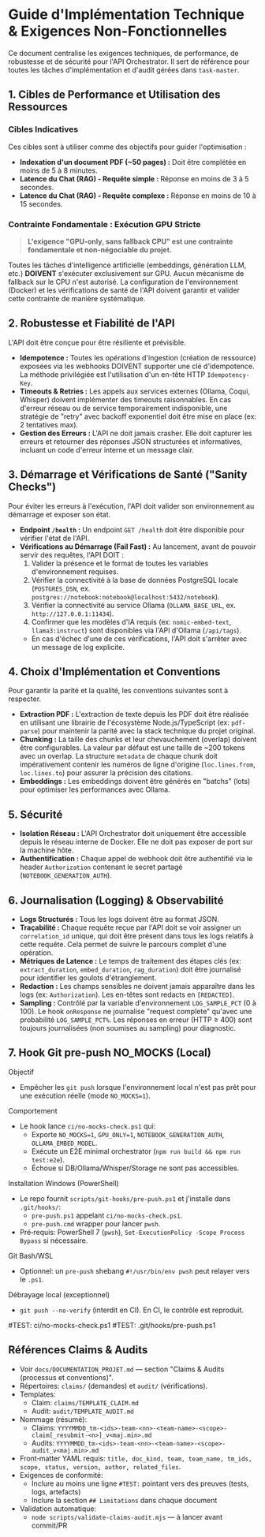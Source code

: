 # Guide d'Implémentation Technique & Exigences Non-Fonctionnelles

Ce document centralise les exigences techniques, de performance, de robustesse et de sécurité pour l'API Orchestrator. Il sert de référence pour toutes les tâches d'implémentation et d'audit gérées dans `task-master`.

## 1. Cibles de Performance et Utilisation des Ressources

### Cibles Indicatives

Ces cibles sont à utiliser comme des objectifs pour guider l'optimisation :

- **Indexation d'un document PDF (~50 pages) :** Doit être complétée en moins de 5 à 8 minutes.
- **Latence du Chat (RAG) - Requête simple :** Réponse en moins de 3 à 5 secondes.
- **Latence du Chat (RAG) - Requête complexe :** Réponse en moins de 10 à 15 secondes.

### Contrainte Fondamentale : Exécution GPU Stricte

> **L'exigence "GPU-only, sans fallback CPU" est une contrainte fondamentale et non-négociable du projet.**

Toutes les tâches d'intelligence artificielle (embeddings, génération LLM, etc.) **DOIVENT** s'exécuter exclusivement sur GPU. Aucun mécanisme de fallback sur le CPU n'est autorisé. La configuration de l'environnement (Docker) et les vérifications de santé de l'API doivent garantir et valider cette contrainte de manière systématique.

## 2. Robustesse et Fiabilité de l'API

L'API doit être conçue pour être résiliente et prévisible.

- **Idempotence :** Toutes les opérations d'ingestion (création de ressource) exposées via les webhooks DOIVENT supporter une clé d'idempotence. La méthode privilégiée est l'utilisation d'un en-tête HTTP `Idempotency-Key`.
- **Timeouts & Retries :** Les appels aux services externes (Ollama, Coqui, Whisper) doivent implémenter des timeouts raisonnables. En cas d'erreur réseau ou de service temporairement indisponible, une stratégie de "retry" avec backoff exponentiel doit être mise en place (ex: 2 tentatives max).
- **Gestion des Erreurs :** L'API ne doit jamais crasher. Elle doit capturer les erreurs et retourner des réponses JSON structurées et informatives, incluant un code d'erreur interne et un message clair.

## 3. Démarrage et Vérifications de Santé ("Sanity Checks")

Pour éviter les erreurs à l'exécution, l'API doit valider son environnement au démarrage et exposer son état.

- **Endpoint `/health` :** Un endpoint `GET /health` doit être disponible pour vérifier l'état de l'API.
- **Vérifications au Démarrage (Fail Fast) :** Au lancement, avant de pouvoir servir des requêtes, l'API DOIT :
  1.  Valider la présence et le format de toutes les variables d'environnement requises.
  2.  Vérifier la connectivité à la base de données PostgreSQL locale (`POSTGRES_DSN`, ex. `postgres://notebook:notebook@localhost:5432/notebook`).
  3.  Vérifier la connectivité au service Ollama (`OLLAMA_BASE_URL`, ex. `http://127.0.0.1:11434`).
  4.  Confirmer que les modèles d'IA requis (ex: `nomic-embed-text`, `llama3:instruct`) sont disponibles via l'API d'Ollama (`/api/tags`).
  - En cas d'échec d'une de ces vérifications, l'API doit s'arrêter avec un message de log explicite.

## 4. Choix d'Implémentation et Conventions

Pour garantir la parité et la qualité, les conventions suivantes sont à respecter.

- **Extraction PDF :** L'extraction de texte depuis les PDF doit être réalisée en utilisant une librairie de l'écosystème Node.js/TypeScript (ex: `pdf-parse`) pour maintenir la parité avec la stack technique du projet original.
- **Chunking :** La taille des chunks et leur chevauchement (overlap) doivent être configurables. La valeur par défaut est une taille de ~200 tokens avec un overlap. La structure `metadata` de chaque chunk doit impérativement contenir les numéros de ligne d'origine (`loc.lines.from`, `loc.lines.to`) pour assurer la précision des citations.
- **Embeddings :** Les embeddings doivent être générés en "batchs" (lots) pour optimiser les performances avec Ollama.

## 5. Sécurité

- **Isolation Réseau :** L'API Orchestrator doit uniquement être accessible depuis le réseau interne de Docker. Elle ne doit pas exposer de port sur la machine hôte.
- **Authentification :** Chaque appel de webhook doit être authentifié via le header `Authorization` contenant le secret partagé (`NOTEBOOK_GENERATION_AUTH`).

## 6. Journalisation (Logging) & Observabilité

- **Logs Structurés :** Tous les logs doivent être au format JSON.
- **Traçabilité :** Chaque requête reçue par l'API doit se voir assigner un `correlation_id` unique, qui doit être présent dans tous les logs relatifs à cette requête. Cela permet de suivre le parcours complet d'une opération.
- **Métriques de Latence :** Le temps de traitement des étapes clés (ex: `extract_duration`, `embed_duration`, `rag_duration`) doit être journalisé pour identifier les goulots d'étranglement.
- **Redaction :** Les champs sensibles ne doivent jamais apparaître dans les logs (ex: `Authorization`). Les en-têtes sont redacts en `[REDACTED]`.
- **Sampling :** Contrôlé par la variable d'environnement `LOG_SAMPLE_PCT` (0 à 100). Le hook `onResponse` ne journalise "request complete" qu'avec une probabilité `LOG_SAMPLE_PCT%`. Les réponses en erreur (HTTP ≥ 400) sont toujours journalisées (non soumises au sampling) pour diagnostic.

## 7. Hook Git pre-push NO_MOCKS (Local)

Objectif
- Empêcher les `git push` lorsque l'environnement local n'est pas prêt pour une exécution réelle (mode `NO_MOCKS=1`).

Comportement
- Le hook lance `ci/no-mocks-check.ps1` qui:
  - Exporte `NO_MOCKS=1`, `GPU_ONLY=1`, `NOTEBOOK_GENERATION_AUTH`, `OLLAMA_EMBED_MODEL`.
  - Exécute un E2E minimal orchestrator (`npm run build && npm run test:e2e`).
  - Échoue si DB/Ollama/Whisper/Storage ne sont pas accessibles.

Installation Windows (PowerShell)
- Le repo fournit `scripts/git-hooks/pre-push.ps1` et j'installe dans `.git/hooks/`:
  - `pre-push.ps1` appelant `ci/no-mocks-check.ps1`.
  - `pre-push.cmd` wrapper pour lancer `pwsh`.
- Pré‑requis: PowerShell 7 (`pwsh`), `Set-ExecutionPolicy -Scope Process Bypass` si nécessaire.

Git Bash/WSL
- Optionnel: un `pre-push` shebang `#!/usr/bin/env pwsh` peut relayer vers le `.ps1`.

Débrayage local (exceptionnel)
- `git push --no-verify` (interdit en CI). En CI, le contrôle est reproduit.

#TEST: ci/no-mocks-check.ps1
#TEST: .git/hooks/pre-push.ps1

## Références Claims & Audits

- Voir `docs/DOCUMENTATION_PROJET.md` — section "Claims & Audits (processus et conventions)".
- Répertoires: `claims/` (demandes) et `audit/` (vérifications).
- Templates:
  - Claim: `claims/TEMPLATE_CLAIM.md`
  - Audit: `audit/TEMPLATE_AUDIT.md`
- Nommage (résumé):
  - Claims: `YYYYMMDD_tm-<ids>-team-<nn>-<team-name>-<scope>-claim[_resubmit-<n>]_v<maj.min>.md`
  - Audits: `YYYYMMDD_tm-<ids>-team-<nn>-<team-name>-<scope>-audit_v<maj.min>.md`
- Front‑matter YAML requis: `title, doc_kind, team, team_name, tm_ids, scope, status, version, author, related_files`.
- Exigences de conformité:
  - Inclure au moins une ligne `#TEST:` pointant vers des preuves (tests, logs, artefacts)
  - Inclure la section `## Limitations` dans chaque document
- Validation automatique:
  - `node scripts/validate-claims-audit.mjs` — à lancer avant commit/PR
